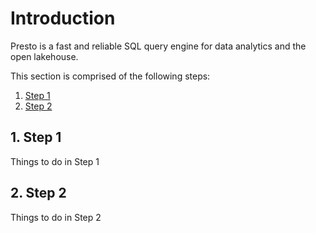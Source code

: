 # Introduction

Presto is a fast and reliable SQL query engine for data analytics and the open lakehouse. 

This section is comprised of the following steps:

1. [Step 1](#1-step-1)
1. [Step 2](#2-step-2)

## 1. Step 1

Things to do in Step 1

## 2. Step 2

Things to do in Step 2
